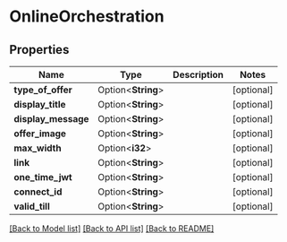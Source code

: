 # OnlineOrchestration

## Properties

Name | Type | Description | Notes
------------ | ------------- | ------------- | -------------
**type_of_offer** | Option<**String**> |  | [optional]
**display_title** | Option<**String**> |  | [optional]
**display_message** | Option<**String**> |  | [optional]
**offer_image** | Option<**String**> |  | [optional]
**max_width** | Option<**i32**> |  | [optional]
**link** | Option<**String**> |  | [optional]
**one_time_jwt** | Option<**String**> |  | [optional]
**connect_id** | Option<**String**> |  | [optional]
**valid_till** | Option<**String**> |  | [optional]

[[Back to Model list]](../README.md#documentation-for-models) [[Back to API list]](../README.md#documentation-for-api-endpoints) [[Back to README]](../README.md)


